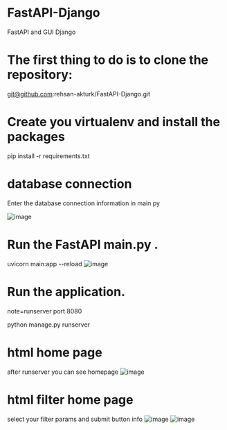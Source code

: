 # FastAPI-Django
FastAPI and  GUI Django 



# The first thing to do is to clone the repository:
git@github.com:rehsan-akturk/FastAPI-Django.git

# Create you virtualenv and install the packages
pip install -r requirements.txt


# database connection
Enter the database connection information in main py 

![image](https://user-images.githubusercontent.com/63419567/190595282-d5109a4d-68e1-4a72-ac1e-a0c0620d7d40.png)



# Run the FastAPI main.py .
uvicorn main:app --reload
![image](https://user-images.githubusercontent.com/63419567/190595415-804a5137-b16d-4514-a28b-f36e53e33760.png)



# Run the application.
note=runserver port 8080

python manage.py runserver



# html home page
after runserver you can see homepage
![image](https://user-images.githubusercontent.com/63419567/190595941-821c8d4a-d41e-4080-ba37-9cd42c33e81b.png)





# html filter home page

select your filter params and submit  button info
![image](https://user-images.githubusercontent.com/63419567/190595630-b2f4aeef-58d4-41e8-9e74-5c47edc8764a.png)
![image](https://user-images.githubusercontent.com/63419567/190596521-28bed2c1-3358-45f7-9b91-241f198c2717.png)






